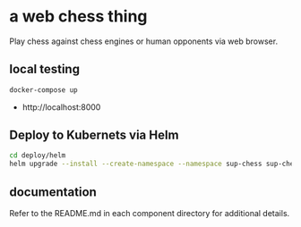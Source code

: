 # a web chess thing
Play chess against chess engines or human opponents via web browser.

## local testing
```bash
docker-compose up
```
- http://localhost:8000

## Deploy to Kubernets via Helm
```bash
cd deploy/helm
helm upgrade --install --create-namespace --namespace sup-chess sup-chess .
```

## documentation
Refer to the README.md in each component directory for additional details.
